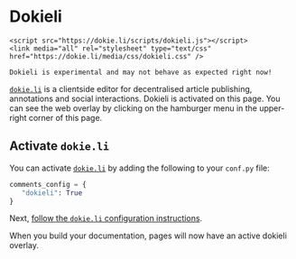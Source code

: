 # Dokieli

```{raw} html
<script src="https://dokie.li/scripts/dokieli.js"></script>
<link media="all" rel="stylesheet" type="text/css" href="https://dokie.li/media/css/dokieli.css" />
```

```{warning}
Dokieli is experimental and may not behave as expected right now!
```

[`dokie.li`](https://dokie.li/) is a clientside editor for decentralised article publishing, annotations and social interactions. Dokieli is activated on this page. You can see the web overlay by clicking on the hamburger menu in the upper-right corner of this page.

## Activate `dokie.li`

You can activate [`dokie.li`](https://dokie.li/)
by adding the following to your `conf.py` file:

```python
comments_config = {
   "dokieli": True
}
```

Next, [follow the `dokie.li` configuration instructions](https://dokie.li/).

When you build your documentation, pages will now have an active dokieli overlay.
